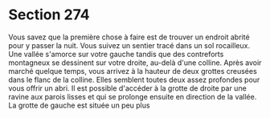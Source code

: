 # Section 274

Vous savez que la première chose à faire est de trouver un 
endroit abrité pour y passer la nuit. Vous suivez un sentier tracé 
dans un sol rocailleux. Une vallée s'amorce sur votre gauche 
tandis que des contreforts montagneux se dessinent sur votre 
droite, au-delà d'une colline. Après avoir marché quelque temps, 
vous arrivez à la hauteur de deux grottes creusées dans le flanc 
de la colline. Elles semblent toutes deux assez profondes pour 
vous offrir un abri. Il est possible d'accéder à la grotte de droite 
par une ravine aux parois lisses et qui se prolonge ensuite en 
direction de la vallée. La grotte de gauche est située un peu plus